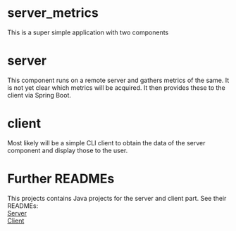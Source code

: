 # server_metrics
This is a super simple application with two components

# server
This component runs on a remote server and gathers metrics of the same. It is not yet clear which metrics will be acquired. It then provides these to the client via Spring Boot.

# client
Most likely will be a simple CLI client to obtain the data of the server component and display those to the user.

# Further READMEs
This projects contains Java projects for the server and client part. See their READMEs:  
[Server](./server/README.md)  
[Client](./client/README.md)